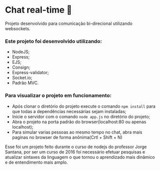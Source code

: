 # Chat real-time :speech_balloon:

Projeto desenvolvido para comunicação bi-direcional utilizando websockets.   

### Este projeto foi desenvolvido utilizando:

- NodeJS;
- Express;
- EJS;
- Consign;
- Express-validator;
- Socket.io;
- Padrão MVC.

### Para visualizar o projeto em funcionamento:

- Após clonar o diretório do projeto execute o comando `npm install` para que todas a dependências necessárias sejam instaladas;
- Inicie o servidor com o comando `node app.js`  no diretório do projeto;
- Abra o projeto na porta padrão do browser(localhost:80 ou apenas localhost);
- Para simular varias pessoas ao mesmo tempo no chat, abra mais paginas no browser de forma anônima(Crtl + Shift + N)

Esse foi um projeto feito durante o curso de nodejs do professor Jorge Santana, por ser um curso de 2016 foi necessário efetuar  pesquisas e atualizar sintaxes da linguagem o que tornou o aprendizado mais dinâmico e de entendimento mais amplo.

